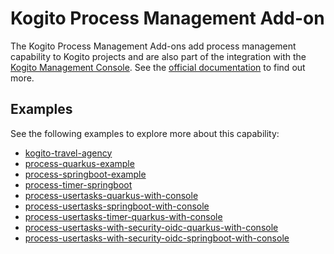# Kogito Process Management Add-on

The Kogito Process Management Add-ons add process management capability to Kogito projects and are also part of the integration with the
[Kogito Management Console](https://github.com/kiegroup/kogito-apps/tree/master/management-console). See
the [official documentation](https://docs.jboss.org/kogito/release/latest/html_single/#con-bpmn-process-management-addon_kogito-developing-process-services)
to find out more.

## Examples

See the following examples to explore more about this capability:

- [kogito-travel-agency](https://github.com/kiegroup/kogito-examples/tree/stable/kogito-travel-agency)
- [process-quarkus-example](https://github.com/kiegroup/kogito-examples/tree/stable/process-quarkus-example)
- [process-springboot-example](https://github.com/kiegroup/kogito-examples/tree/stable/process-springboot-example)
- [process-timer-springboot](https://github.com/kiegroup/kogito-examples/tree/stable/process-timer-springboot)
- [process-usertasks-quarkus-with-console](https://github.com/kiegroup/kogito-examples/tree/stable/process-usertasks-quarkus-with-console)
- [process-usertasks-springboot-with-console](https://github.com/kiegroup/kogito-examples/tree/stable/process-usertasks-springboot-with-console)
- [process-usertasks-timer-quarkus-with-console](https://github.com/kiegroup/kogito-examples/tree/stable/process-usertasks-timer-quarkus-with-console)
- [process-usertasks-with-security-oidc-quarkus-with-console](https://github.com/kiegroup/kogito-examples/tree/stable/process-usertasks-with-security-oidc-quarkus-with-console)
- [process-usertasks-with-security-oidc-springboot-with-console](https://github.com/kiegroup/kogito-examples/tree/stable/process-usertasks-with-security-oidc-springboot-with-console)
